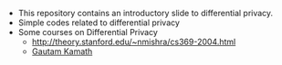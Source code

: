 * This repository contains an introductory slide to differential privacy.
* Simple codes related to differential privacy
* Some courses on Differential Privacy
  * http://theory.stanford.edu/~nmishra/cs369-2004.html
  * [Gautam Kamath](http://www.gautamkamath.com/courses/CS860-fa2022.html) 
